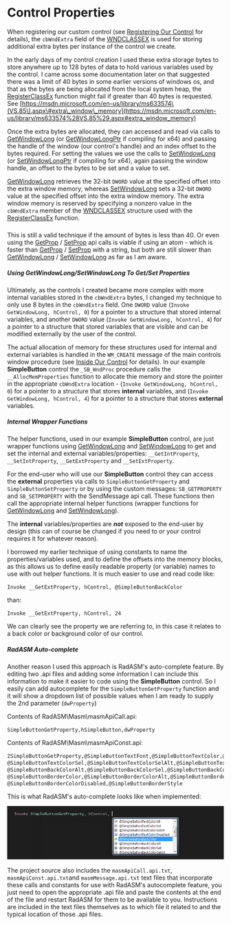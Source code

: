 # Control Properties

When registering our custom control \(see [Registering Our Control](//registering-our-control.md) for details\), the `cbWndExtra` field of the [WNDCLASSEX](https://msdn.microsoft.com/en-us/library/windows/desktop/ms633577%28v=vs.85%29.aspx) is used for storing additional extra bytes per instance of the control we create.

In the early days of my control creation I used these extra storage bytes to store anywhere up to 128 bytes of data to hold various variables used by the control. I came across some documentation later on that suggested there was a limit of 40 bytes in some earlier versions of windows os, and that as the bytes are being allocated from the local system heap, the [RegisterClassEx](https://msdn.microsoft.com/en-us/library/windows/desktop/ms633587%28v=vs.85%29.aspx) function might fail if greater than 40 bytes is requested. See [https://msdn.microsoft.com/en-us/library/ms633574\(VS.85\).aspx\#extra\_window\_memory](https://msdn.microsoft.com/en-us/library/ms633574%28VS.85%29.aspx#extra_window_memory)

Once the extra bytes are allocated, they can accessed and read via calls to [GetWindowLong](https://msdn.microsoft.com/en-us/library/windows/desktop/ms633584%28v=vs.85%29.aspx) \(or [GetWindowLongPtr](https://msdn.microsoft.com/en-us/library/windows/desktop/ms633585%28v=vs.85%29.aspx) if compiling for x64\) and passing the handle of the window \(our control's handle\) and an index offset to the bytes required. For setting the values we use the calls to [SetWindowLong](https://msdn.microsoft.com/en-us/library/windows/desktop/ms633591%28v=vs.85%29.aspx) \(or [SetWindowLongPtr](https://msdn.microsoft.com/en-us/library/windows/desktop/ms644898%28v=vs.85%29.aspx) if compiling for x64\), again passing the window handle, an offset to the bytes to be set and a value to set.

[GetWindowLong](https://msdn.microsoft.com/en-us/library/windows/desktop/ms633584%28v=vs.85%29.aspx) retrieves the 32-bit `DWORD` value at the specified offset into the extra window memory, whereas [SetWindowLong](https://msdn.microsoft.com/en-us/library/windows/desktop/ms633591%28v=vs.85%29.aspx) sets a 32-bit `DWORD` value at the specified offset into the extra window memory. The extra window memory is reserved by specifying a nonzero value in the `cbWndExtra` member of the [WNDCLASSEX](https://msdn.microsoft.com/en-us/library/windows/desktop/ms633577%28v=vs.85%29.aspx) structure used with the [RegisterClassEx](https://msdn.microsoft.com/en-us/library/windows/desktop/ms633587%28v=vs.85%29.aspx) function.

##### 

This is still a valid technique if the amount of bytes is less than 40. Or even using the [GetProp](https://msdn.microsoft.com/en-us/library/windows/desktop/ms633564%28v=vs.85%29.aspx) / [SetProp](https://msdn.microsoft.com/en-us/library/windows/desktop/ms633568%28v=vs.85%29.aspx) api calls is viable if using an atom - which is faster than [GetProp](https://msdn.microsoft.com/en-us/library/windows/desktop/ms633564%28v=vs.85%29.aspx) / [SetProp](https://msdn.microsoft.com/en-us/library/windows/desktop/ms633568%28v=vs.85%29.aspx) with a string, but both are still slower than [GetWindowLong](https://msdn.microsoft.com/en-us/library/windows/desktop/ms633584%28v=vs.85%29.aspx) / [SetWindowLong](https://msdn.microsoft.com/en-us/library/windows/desktop/ms633591%28v=vs.85%29.aspx) as far as I am aware.

##### Using GetWindowLong/SetWindowLong To Get/Set Properties

Ultimately, as the controls I created became more complex with more internal variables stored in the `cbWndExtra` bytes, I changed my technique to only use 8 bytes in the `cbWndExtra` field. One `DWORD` value \(`Invoke GetWindowLong, hControl, 0`\) for a pointer to a structure that stored internal variables, and another `DWORD` value \(`Invoke GetWindowLong, hControl, 4`\) for a pointer to a structure that stored variables that are visible and can be modified externally by the user of the control.

The actual allocation of memory for these structures used for internal and external variables is handled in the `WM_CREATE` message of the main controls window procedure \(see [Inside Our Control](//inside-our-control.md) for details\). In our example **SimpleButton** control the `_SB_WndProc` procedure calls the `__AllocMemProperties` function to allocate thie memory and store the pointer in the appropriate `cbWndExtra` location - \(`Invoke GetWindowLong, hControl, 0`\) for a pointer to a structure that stores **internal** variables, and \(`Invoke GetWindowLong, hControl, 4`\) for a pointer to a structure that stores **external** variables.

##### Internal Wrapper Functions

The helper functions, used in our example **SimpleButton** control, are just wrapper functions using [GetWindowLong](https://msdn.microsoft.com/en-us/library/windows/desktop/ms633584%28v=vs.85%29.aspx) and [SetWindowLong](https://msdn.microsoft.com/en-us/library/windows/desktop/ms633591%28v=vs.85%29.aspx) to get and set the internal and external variables/properties: `__GetIntProperty`,  `__SetIntProperty`, `__GetExtProperty` and `__SetExtProperty`.

For the end-user who will use our **SimpleButton** control they can access the **external** properties via calls to `SimpleButtonGetProperty` and `SimpleButtonSetProperty` or by using the custom messages: `SB_GETPROPERTY` and `SB_SETPROPERTY` with the SendMessage api call. These functions then call the appropriate internal helper functions \(wrapper functions for [GetWindowLong](https://msdn.microsoft.com/en-us/library/windows/desktop/ms633584%28v=vs.85%29.aspx) and [SetWindowLong](https://msdn.microsoft.com/en-us/library/windows/desktop/ms633591%28v=vs.85%29.aspx)\).

The **internal** variables/properties are _**not**_ exposed to the end-user by design \(this can of course be changed if you need to or your control requires it for whatever reason\).

I borrowed my earlier technique of using constants to name the properties/variables used, and to define the offsets into the memory blocks, as this allows us to define easily readable property \(or variable\) names to use with out helper functions. It is much easier to use and read code like:

```x86asm
Invoke __GetExtProperty, hControl, @SimpleButtonBackColor
```

than:

```x86asm
Invoke __GetExtProperty, hControl, 24
```

We can clearly see the property we are referring to, in this case it relates to a back color or background color of our control.

##### RadASM Auto-complete

Another reason I used this approach is RadASM's auto-complete feature. By editing two .api files and adding some information I can include this information to make it easier to code using the **SimpleButton** control. So I easily can add autocomplete for the `SimpleButtonGetProperty` function and it will show a dropdown list of possible values when I am ready to supply the 2nd parameter \(`dwProperty`\)

Contents of RadASM\Masm\masmApiCall.api:

```
SimpleButtonGetProperty,hSimpleButton,dwProperty
```

Contents of RadASM\Masm\masmApiConst.api:

```
2SimpleButtonGetProperty,@SimpleButtonTextFont,@SimpleButtonTextColor,@SimpleButtonTextColorAlt,
@SimpleButtonTextColorSel,@SimpleButtonTextColorSelAlt,@SimpleButtonTextColorDisabled,@SimpleButtonBackColor,
@SimpleButtonBackColorAlt,@SimpleButtonBackColorSel,@SimpleButtonBackColorSelAlt,@SimpleButtonBackColorDisabled,
@SimpleButtonBorderColor,@SimpleButtonBorderColorAlt,@SimpleButtonBorderColorSel,@SimpleButtonBorderColorSelAlt,
@SimpleButtonBorderColorDisabled,@SimpleButtonBorderStyle
```

This is what RadASM's auto-complete looks like when implemented:

![](/assets/SimpleButtonGetProperty.gif)

The project source also includes the `masmApiCall.api.txt`, `masmApiConst.api.txt`and `masmMessage.api.txt` text files that incorporate these calls and constants for use with RadASM's autocomplete feature, you just need to open the appropriate .api file and paste the contents at the end of the file and restart RadASM for them to be available to you. Instructions are included in the text files themselves as to which file it related to and the typical location of those .api files.


